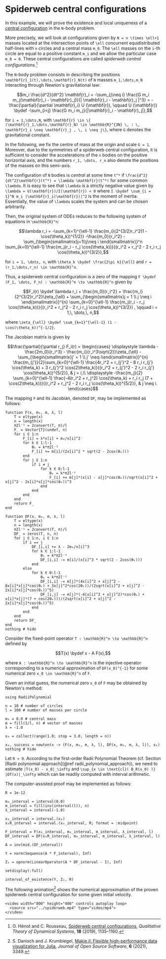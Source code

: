 # Spiderweb central configurations

In this example, we will prove the existence and local uniqueness of a [central configuration](https://en.wikipedia.org/wiki/Central_configuration) in the ``N``-body problem.

More precisely, we will look at configurations given by ``N = n \times \ell+1`` masses located at the intersection points of ``\ell`` concurrent equidistributed half-lines with ``n`` circles and a central mass ``m_0``. The ``\ell`` masses on the ``i``-th circle are equal to a positive constant ``m_i`` and we allow the particular case ``m_0 = 0``. These central configurations are called *spiderweb central configurations*.[^1]

[^1]: O. Hénot and C. Rousseau, [Spiderweb central configurations](https://doi.org/10.1007/s12346-019-00330-y), *Qualitative Theory of Dynamical Systems*, **18** (2019), 1135–1160.

The ``N``-body problem consists in describing the positions ``\mathbf{r}_1(t),\dots,\mathbf{r}_N(t)`` of ``N`` masses ``m_1,\dots,m_N`` interacting through Newton's gravitational law:

```math
m_i \frac{d^2}{dt^2} \mathbf{r}_i
=
-\sum_{j\neq i} \frac{G m_i m_j(\mathbf{r}_i - \mathbf{r}_j)}{| \mathbf{r}_i - \mathbf{r}_j |^3}
=
-\frac{\partial}{\partial \mathbf{r}_i} U (\mathbf{r}),
\qquad
U (\mathbf{r})
\bydef
-\sum_{i<j} \frac{G m_i m_j}{|\mathbf{r}_i - \mathbf{r}_j|},
```

for ``i = 1,\dots,N``, with ``\mathbf{r} \in \{ (\mathbf{r}_1,\dots,\mathbf{r}_N) \in \mathbb{R}^{3N} \, : \, \mathbf{r}_i \neq \mathbf{r}_j , \, i \neq j\}``, where ``G`` denotes the gravitational constant.

In the following, we fix the centre of mass at the origin and scale ``G = 1``. Moreover, due to the symmetries of a spiderweb central configuration, it is sufficient to consider the accelerations of the ``n`` bodies on the positive horizontal axis, and the numbers ``r_1, \dots, r_n`` also denote the positions of the masses on this semi-axis.

The configuration of ``N`` bodies is *central* at some time ``t^*`` if ``\frac{d^2}{dt^2}\mathbf{r}(t^*) = \lambda \mathbf{r}(t^*)`` for some common ``\lambda``. It is easy to see that ``\lambda`` is a strictly negative value given by ``\lambda = U(\mathbf{r})/I(\mathbf{r}) < 0`` where ``I \bydef \sum_{i = 1}^N m_i |\mathbf{r}_i(\mathbf{r})|^2`` is the moment of inertia. Essentially, the value of ``\lambda`` scales the system and can be chosen arbitrarily.

Then, the original system of ODEs reduces to the following system of equations in ``\mathbb{R}^n``:

```math
\lambda r_i
=
-\sum_{k=1}^{\ell-1} \frac{m_i}{2^{3/2}r_i^2(1 - \cos(\theta_k))^{1/2}} -\frac{m_0}{r_i^2} - \sum_{\begin{smallmatrix}j=1\\j\neq i \end{smallmatrix}}^n \sum_{k=0}^{\ell-1} \frac{m_j(r_i - r_j \cos(\theta_k))}{(r_i^2 + r_j^2 - 2 r_i r_j \cos(\theta_k))^{3/2}},
```

for ``i = 1, \dots, n``, with ``\theta_k \bydef \frac{2\pi k}{\ell}`` and ``r = (r_1,\dots,r_n) \in \mathbb{R}^n``.

Thus, a spiderweb central configuration is a zero of the mapping ``F \bydef (F_1, \dots, F_n) : \mathbb{R}^n \to \mathbb{R}^n`` given by

```math
F_i(r) \bydef
\lambda r_i + \frac{m_0}{r_i^2} + \frac{m_i}{2^{3/2}r_i^2}\zeta_{\ell} + \sum_{\begin{smallmatrix}j = 1 \\ j \neq i \end{smallmatrix}}^{n} \sum_{k=0}^{\ell-1} \frac{m_j(r_i - r_j \cos(\theta_k))}{(r_i^2 + r_j^2 - 2 r_i r_j \cos(\theta_k))^{3/2}} , \qquad i = 1,\, \dots,\, n,
```

where ``\zeta_{\ell} \bydef \sum_{k=1}^{\ell-1} (1 - \cos(\theta_k))^{-1/2}``.

The Jacobian matrix is given by

```math
\frac{\partial}{\partial r_j} F_i(r) =
\begin{cases}
\displaystyle \lambda - \frac{2m_0}{r_i^3} - \frac{m_i}{r_i^3\sqrt{2}}\zeta_{\ell}
-\sum_{\begin{smallmatrix}j' = 1 \\ j' \neq i\end{smallmatrix}}^{n} \frac{m_{j'}}{2}\sum_{k=0}^{\ell-1}
\frac{4r_i^2 + r_{j'}^2 - 8 r_i r_{j'} \cos(\theta_k) + 3 r_{j'}^2 \cos(2\theta_k)}{(r_i^2 + r_{j'}^2 - 2 r_i r_{j'} \cos(\theta_k))^{5/2}}, & j = i,\\
\displaystyle -\frac{m_j}{2} \sum_{k=0}^{\ell-1}
\frac{-4(r_i^2 + r_j^2) \cos(\theta_k) + r_i r_j (7 + \cos(2\theta_k))}{(r_i^2 + r_j^2 - 2 r_i r_j \cos(\theta_k))^{5/2}}, & j \neq i.
\end{cases}
```

The mapping ``F`` and its Jacobian, denoted ``DF``, may be implemented as follows:

```@example spiderweb
function F(x, m₀, m, λ, l)
    T = eltype(x)
    n = length(x)
    π2l⁻¹ = 2convert(T, π)/l
    F_ = Vector{T}(undef, n)
    for i ∈ 1:n
        F_[i] = λ*x[i] + m₀/x[i]^2
        for k ∈ 1:l-1
            θₖ = k*π2l⁻¹
            F_[i] += m[i]/(2x[i]^2 * sqrt(2 - 2cos(θₖ)))
        end
        for j ∈ 1:n
            if i ≠ j
                for k ∈ 0:l-1
                    θₖ = k*π2l⁻¹
                    F_[i] += m[j]*(x[i] - x[j]*cos(θₖ))/sqrt(x[i]^2 + x[j]^2 - 2x[i]*x[j]*cos(θₖ))^3
                end
            end
        end
    end
    return F_
end

function DF(x, m₀, m, λ, l)
    T = eltype(x)
    n = length(x)
    π2l⁻¹ = 2convert(T, π)/l
    DF_ = zeros(T, n, n)
    for j ∈ 1:n, i ∈ 1:n
        if i == j
            DF_[i,i] += λ - 2m₀/x[i]^3
            for k ∈ 1:l-1
                θₖ = k*π2l⁻¹
                DF_[i,i] -= m[i]/(x[i]^3 * sqrt(2 - 2cos(θₖ)))
            end
        else
            for k ∈ 0:l-1
                θₖ = k*π2l⁻¹
                DF_[i,i] -= m[j]*(4x[i]^2 + x[j]^2 - 8x[i]*x[j]*cos(θₖ) + 3x[j]^2*cos(2θₖ))/(2sqrt(x[i]^2 + x[j]^2 - 2x[i]*x[j]*cos(θₖ))^5)
                DF_[i,j] -= m[j]*(-4(x[i]^2 + x[j]^2)*cos(θₖ) + x[i]*x[j]*(7 + cos(2θₖ)))/(2sqrt(x[i]^2 + x[j]^2 - 2x[i]*x[j]*cos(θₖ))^5)
            end
        end
    end
    return DF_
end
nothing # hide
```

Consider the fixed-point operator ``T : \mathbb{R}^n \to \mathbb{R}^n`` defined by

```math
T(x) \bydef x - A F(x),
```

where ``A : \mathbb{R}^n \to \mathbb{R}^n`` is the injective operator corresponding to a numerical approximation of ``DF(x_0)^{-1}`` for some numerical zero ``x_0 \in \mathbb{R}^n`` of ``F``.

Given an initial guess, the numerical zero ``x_0`` of ``F`` may be obtained by Newton's method:

```@example spiderweb
using RadiiPolynomial

n = 18 # number of circles
l = 100 # number of masses per circle

m₀ = 0.0 # central mass
m = fill(1/l, n) # vector of masses
λ = -1.0

x₀ = collect(range(1.0; stop = 3.0, length = n))

x₀, success = newton(x -> (F(x, m₀, m, λ, l), DF(x, m₀, m, λ, l)), x₀)
nothing # hide
```

Let ``R > 0``. According to the first-order Radii Polynomial Theorem (cf. Section [Radii polynomial approach](@ref radii_polynomial_approach)), we need to estimate ``|T(x_0) - x_0|_\infty`` and ``\sup_{x \in \text{cl}( B_R(x_0) )} |DT(x)|_\infty`` which can be readily computed with interval arithmetic.

The computer-assisted proof may be implemented as follows:

```@example spiderweb
R = 1e-12

m₀_interval = interval(0.0)
m_interval = fill(inv(interval(l)), n)
λ_interval = interval(-1.0)

x₀_interval = interval.(x₀)
x₀R_interval = interval.(x₀_interval, R; format = :midpoint)

F_interval = F(x₀_interval, m₀_interval, m_interval, λ_interval, l)
DF_interval = DF(x₀R_interval, m₀_interval, m_interval, λ_interval, l)

A = inv(mid.(DF_interval))

Y = norm(Sequence(A * F_interval), Inf)

Z₁ = opnorm(LinearOperator(A * DF_interval - I), Inf)

setdisplay(:full)

interval_of_existence(Y, Z₁, R)
```

The following animation[^2] shows the numerical approximation of the proven spiderweb central configuration for some given initial velocity.

[^2]: S. Danisch and J. Krumbiegel, [Makie.jl: Flexible high-performance data visualization for Julia](https://doi.org/10.21105/joss.03349), *Journal of Open Source Software*, **6** (2021), 3349.

```@raw html
<video width="800" height="400" controls autoplay loop>
  <source src="../spiderweb.mp4" type="video/mp4">
</video>
```
